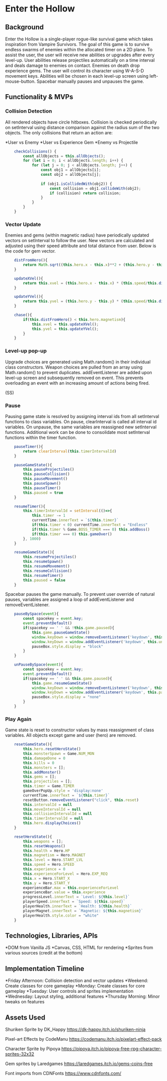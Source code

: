 # Enter the Hollow

## Background

Enter the Hollow is a single-player rogue-like survival game which takes inspiration from Vampire Survivors. The goal of this game is to survive endless swarms of enemies within the allocated timer on a 2D plane. To assist the user, the user will receive new abilities or upgrades after every level-up. User abilities release projectiles automatically on a time interval and deals damage to enemies on contact. Enemies on death drop experience gems. The user will control its character using W-A-S-D movement keys. Abilities will be chosen in each level-up screen using left-mouse-button. Spacebar manually pauses and unpauses the game.


## Functionality & MVPs

### Collision Detection

All rendered objects have circle hitboxes. Collision is checked periodically on setInterval using distance comparison against the radius sum of the two objects. The only collisions that return an action are:

*User vs Enemy
*User vs Experience Gem
*Enemy vs Projectile

```javascript
    checkCollisions() {
        const allObjects = this.allObjects();
        for (let i = 0; i < allObjects.length; i++) {
            for (let j = 0; j < allObjects.length; j++) {
                const obj1 = allObjects[i];
                const obj2 = allObjects[j];
    
                if (obj1.isCollidedWith(obj2)) {
                    const collision = obj1.collideWith(obj2);
                    if (collision) return collision;
                }
            }
        }
    }
```

### Vector Update

Enemies and gems (within magnetic radius) have periodically updated vectors on setInterval to follow the user. New vectors are calculated and adjusted using their speed attribute and total distance from user. Below is the code for gem vector. 

```javascript
    distFromHero(){
        return Math.sqrt((this.hero.x - this.x)**2 + (this.hero.y - this.y)**2)
    }

    updateXVel(){
        return this.xvel = (this.hero.x - this.x) * (this.speed/this.distFromHero())
    }

    updateYVel(){ 
        return this.yvel = (this.hero.y - this.y) * (this.speed/this.distFromHero())
    }

    chase(){
        if(this.distFromHero() < this.hero.magnetism){
            this.xvel = this.updateXVel();
            this.yvel = this.updateYVel();
        }
    }
```

### Level-up pop-up

Upgrade choices are generated using Math.random() in their individual class constructors. Weapon choices are pulled from an array using Math.random() to prevent duplicates. addEventListener are added upon level-up screen and subsequently removed on event. This prevents overloading an event with an increasing amount of actions being fired. 

(SS)

### Pause

Pausing game state is resolved by assigning interval ids from all setInterval functions to class variables. On pause, clearInterval is called all interval id variables. On unpause, the same variables are reassigned new setInterval functions. Additional work can be done to consolidate most setInterval functions within the timer function.

```javascript
    pauseTimer(){
        return clearInterval(this.timerIntervalId)
    }

    pauseGameState(){ 
        this.pauseProjectiles()
        this.pauseCollision()
        this.pauseMovement()
        this.pauseSpawn()
        this.pauseTimer()
        this.paused = true
    }
```

```javascript
    resumeTimer(){
        this.timerIntervalId = setInterval(()=>{
            this.timer -= 1
            currentTime.innerText = `${this.timer}`
            if(this.timer < 0) currentTime.innerText = "Endless"
            if(this.timer % Game.BOSS_TIMER === 0) this.addBoss()
            if(this.timer === 0) this.gameOver()
        }, 1000)
    }

    resumeGameState(){
        this.resumeProjectiles()
        this.resumeSpawn()
        this.resumeMovement()
        this.resumeCollision()
        this.resumeTimer()
        this.paused = false
    }
```

Spacebar pauses the game manually. To prevent user override of natural pauses, variables are assigned a loop of addEventListener and removeEventListener. 

``` javascript
    pauseBySpace(event){
        const spacekey = event.key;
        event.preventDefault()
        if(spacekey == ' ' && !this.game.paused){
            this.game.pauseGameState()
            window.keyDown = window.removeEventListener('keydown', this.pauseBySpace);
            window.keyDown = window.addEventListener('keydown', this.unPauseBySpace);
            pauseBox.style.display = "block"
        }
    }

    unPauseBySpace(event){
        const spacekey = event.key;
        event.preventDefault()
        if(spacekey == ' ' && this.game.paused){
            this.game.resumeGameState()
            window.keyDown = window.removeEventListener('keydown', this.unPauseBySpace);
            window.keyDown = window.addEventListener('keydown', this.pauseBySpace);
            pauseBox.style.display = "none"
        }
    }
```

### Play Again

Game state is reset to constructor values by mass reassignment of class variables. All objects except game and user (hero) are removed.

```javascript
    resetGameState(){
        this.hero.resetHeroState()
        this.monsterSpawn = Game.NUM_MON
        this.damageDone = 0
        this.kills = 0
        this.monsters = [];
        this.addMonster()
        this.gems = [];
        this.projectiles = [];
        this.timer = Game.TIMER
        gameOverPopUp.style = 'display:none'
        currentTime.innerText = `${this.timer}`
        resetButton.removeEventListener("click", this.reset)
        this.intervalId = null
        this.moveIntervalId = null
        this.collisionIntervalId = null
        this.timerIntervalId = null
        this.hero.displayChoices()
    }
```

```javascript
    resetHeroState(){
        this.weapons = [];
        this.resetWeapons()
        this.health = Hero.HP
        this.magnetism = Hero.MAGNET
        this.level = Hero.START_LVL
        this.speed = Hero.SPEED
        this.experience = 0
        this.experienceForLevel = Hero.EXP_REQ
        this.x = Hero.START_X
        this.y = Hero.START_Y
        experienceBar.max = this.experienceForLevel
        experienceBar.value = this.experience
        progressLevel.innerText = `Level: ${this.level}`
        playerSpeed.innerText = `Speed: ${this.speed}`
        playerHealth.innerText = `Health: ${this.health}`
        playerMagnet.innerText = `Magnetic: ${this.magnetism}`
        playerHealth.style.color = "white"
    }
```

## Technologies, Libraries, APIs
 
*DOM from Vanilla JS
*Canvas, CSS, HTML for rendering
*Sprites from various sources (credit at the bottom)


## Implementation Timeline

*Friday Afternoon: Collision detection and vector updates
*Weekend: Create classes for core gameplay
*Monday: Create classes for core gameplay 
*Tuesday: User controls and sprites implementation
*Wednesday: Layout styling, additional features
*Thursday Morning: Minor tweaks on features


## Assets Used

Shuriken Sprite by DK_Happy
https://dk-happy.itch.io/shuriken-ninja

Pixel-art Effects by CodeManu
https://codemanu.itch.io/pixelart-effect-pack

Character Sprite by Pipoya
https://pipoya.itch.io/pipoya-free-rpg-character-sprites-32x32

Gem sprites by Laredgames
https://laredgames.itch.io/gems-coins-free

Font imports from CDNFonts
https://www.cdnfonts.com/